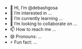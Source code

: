 - 👋 Hi, I’m @debashgosa
- 👀 I’m interested in ...
- 🌱 I’m currently learning ...
- 💞️ I’m looking to collaborate on ...
- 📫 How to reach me ...
- 😄 Pronouns: ...
- ⚡ Fun fact: ...

<!---
debashgosa/debashgosa is a ✨ special ✨ repository because its `README.md` (this file) appears on your GitHub profile.
You can click the Preview link to take a look at your changes.
--->
